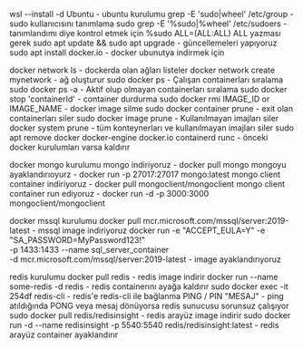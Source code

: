 wsl --install -d Ubuntu - ubuntu kurulumu
grep -E 'sudo|wheel' /etc/group - sudo kullanıcısını tanımlama
sudo grep -E '%sudo|%wheel' /etc/sudoers - tanımlandımı diye kontrol etmek için %sudo ALL=(ALL:ALL) ALL yazması gerek
sudo apt update && sudo apt upgrade - güncellemeleri yapıyoruz
sudo apt install docker.io - docker ubunutya indirmek için

docker network ls - dockerda olan ağları listeler
docker network create mynetwork - ağ oluşturur
sudo docker ps - Çalışan containerları sıralama 
sudo docker ps -a - Aktif olup olmayan containerları sıralama
sudo docker stop 'containerId' - container durdurma
sudo docker rmi IMAGE_ID or IMAGE_NAME - docker image silme
sudo docker container prune - exit olan containerları siler
sudo docker image prune - Kullanılmayan imajları siler
docker system prune - tüm konteynerları ve kullanılmayan imajları siler
sudo apt remove docker docker-engine docker.io containerd runc - önceki docker kurulumları varsa kaldırır

docker mongo kurulumu 
mongo indiriyoruz - docker pull mongo
mongoyu ayaklandırıoyurz - docker run -p 27017:27017 mongo:latest 
mongo client container indiriyoruz -  docker pull mongoclient/mongoclient
mongo client container run ediyoruz - docker run -d -p 3000:3000 mongoclient/mongoclient

docker mssql kurulumu
docker pull mcr.microsoft.com/mssql/server:2019-latest - mssql image indiriyoruz
docker run -e "ACCEPT_EULA=Y" -e "SA_PASSWORD=MyPassword123!" \
-p 1433:1433 --name sql_server_container \
-d mcr.microsoft.com/mssql/server:2019-latest - image ayaklandırıyoruz

redis kurulumu
docker pull redis - redis image indirir
docker run --name some-redis -d redis - redis containerını ayağa kaldırır
sudo docker exec -it 254df redis-cli - redis'e redis-cli ile bağlanma
PING / PIN "MESAJ" - ping atıldığında PONG veya mesaj dönüyorsa redis sunucusu sorunsuz çalışıyor 
sudo docker pull redis/redisinsight - redis arayüz image indirir
sudo docker run -d --name redisinsight -p 5540:5540 redis/redisinsight:latest - redis arayüz container ayaklandırır

